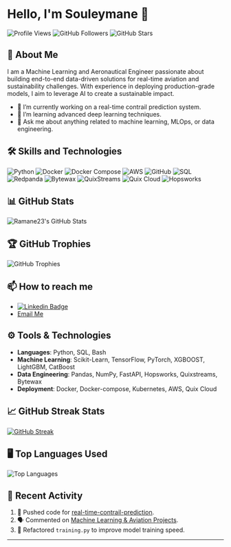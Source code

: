 # Hello, I'm Souleymane 👋
![Profile Views](https://komarev.com/ghpvc/?username=Ramane23&color=green)
![GitHub Followers](https://img.shields.io/github/followers/Ramane23?label=Followers&style=social)
![GitHub Stars](https://img.shields.io/github/stars/Ramane23?affiliations=OWNER%2CCOLLABORATOR%2CORGANIZATION_MEMBER&style=social)

## 🚀 About Me
I am a Machine Learning and Aeronautical Engineer passionate about building end-to-end data-driven solutions for real-time aviation and sustainability challenges. With experience in deploying production-grade models, I aim to leverage AI to create a sustainable impact.

- 🔭 I’m currently working on a real-time contrail prediction system.
- 🌱 I’m learning advanced deep learning techniques.
- 💬 Ask me about anything related to machine learning, MLOps, or data engineering.

## 🛠 Skills and Technologies
![Python](https://img.shields.io/badge/-Python-black?style=flat-square&logo=python)
![Docker](https://img.shields.io/badge/-Docker-black?style=flat-square&logo=docker)
![Docker Compose](https://img.shields.io/badge/-Docker_Compose-black?style=flat-square&logo=docker)
![AWS](https://img.shields.io/badge/-AWS-black?style=flat-square&logo=amazon-aws)
![GitHub](https://img.shields.io/badge/-GitHub-black?style=flat-square&logo=github)
![SQL](https://img.shields.io/badge/-SQL-black?style=flat-square&logo=postgresql)
![Redpanda](https://img.shields.io/badge/-Redpanda-black?style=flat-square&logo=redpanda)
![Bytewax](https://img.shields.io/badge/-Bytewax-black?style=flat-square&logo=bytewax)
![QuixStreams](https://img.shields.io/badge/-QuixStreams-black?style=flat-square&logo=quixstreams)
![Quix Cloud](https://img.shields.io/badge/-Quix_Cloud-black?style=flat-square&logo=quixcloud)
![Hopsworks](https://img.shields.io/badge/-Hopsworks-black?style=flat-square&logo=hopsworks)


## 📊 GitHub Stats
![Ramane23's GitHub Stats](https://github-readme-stats.vercel.app/api?username=Ramane23&show_icons=true&theme=radical)

## 🏆 GitHub Trophies
![GitHub Trophies](https://github-profile-trophy.vercel.app/?username=Ramane23&theme=onedark)

## 📫 How to reach me
- [![Linkedin Badge](https://img.shields.io/badge/-LinkedIn-blue?style=flat-square&logo=Linkedin&logoColor=white&link=https://www.linkedin.com/in/souleymane-saidou-abouba/)](https://www.linkedin.com/in/souleymane-saidou-abouba/)
- [Email Me](mailto:contactsouley@gmail.com)

## ⚙️ Tools & Technologies
- **Languages**: Python, SQL, Bash
- **Machine Learning**: Scikit-Learn, TensorFlow, PyTorch, XGBOOST, LightGBM, CatBoost
- **Data Engineering**: Pandas, NumPy, FastAPI, Hopsworks, Quixstreams, Bytewax
- **Deployment**: Docker, Docker-compose, Kubernetes, AWS, Quix Cloud

## 📈 GitHub Streak Stats
[![GitHub Streak](http://github-readme-streak-stats.herokuapp.com?user=Ramane23&theme=radical)](https://git.io/streak-stats)

## 🖥 Top Languages Used
![Top Languages](https://github-readme-stats.vercel.app/api/top-langs/?username=Ramane23&layout=compact&theme=radical)

## 🎨 Recent Activity
<!--START_SECTION:activity-->
1. 💪 Pushed code for [real-time-contrail-prediction](https://github.com/Ramane23/real-time-contrail-prediction).
2. 🗣 Commented on [Machine Learning & Aviation Projects](#).
3. 🔄 Refactored `training.py` to improve model training speed.
<!--END_SECTION:activity-->

---
